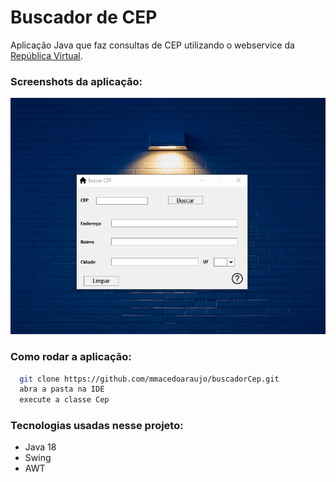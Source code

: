 # Buscador de CEP

Aplicação Java que faz consultas de CEP utilizando o webservice da <a href="https://www.republicavirtual.com.br/">República Virtual</a>.

### Screenshots da aplicação:
![Showcase of the application running](https://github.com/mmacedoaraujo/buscadorCep/blob/master/assets/BuscaCep.gif)

### Como rodar a aplicação:

```bash
  git clone https://github.com/mmacedoaraujo/buscadorCep.git
  abra a pasta na IDE
  execute a classe Cep
```

### Tecnologias usadas nesse projeto:
* Java 18
* Swing
* AWT
